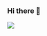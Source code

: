 ### Hi there 👋
<!--
**marcosricardoss/marcosricardoss** is a ✨ _special_ ✨ repository because its `README.md` (this file) appears on your GitHub profile.

Here are some ideas to get you started:

- 🔭 I’m currently working on ...
- 🌱 I’m currently learning ...
- 👯 I’m looking to collaborate on ...
- 🤔 I’m looking for help with ...
- 💬 Ask me about ...
- 📫 How to reach me: ...
- 😄 Pronouns: ...
- ⚡ Fun fact: ...
-->
<img src="https://cr-ss-service.azurewebsites.net/api/ScreenShot?widget=summary&username=marcosricardoss&badges=3&show-avatar=false&style=--header-bg-color:%23000;-border-radius:10px" />
